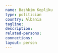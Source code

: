 ```yaml
---
name: Bashkim Kopliku
type: politician
country: Albania
tagline:
description:
related-persons:
connections:
layout: person
---
```

